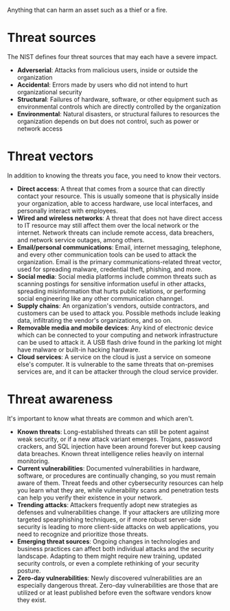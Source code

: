 Anything that can harm an asset such as a thief or a fire.

# Threat sources

The NIST defines four threat sources that may each have a severe impact.
- **Adverserial**: Attacks from malicious users, inside or outside the organization
- **Accidental**: Errors made by users who did not intend to hurt organizational security
- **Structural**: Failures of hardware, software, or other equipment such as environmental controls which are directly controlled by the organization
- **Environmental**: Natural disasters, or structural failures to resources the organization depends on but does not control, such as power or network access

# Threat vectors
In addition to knowing the threats you face, you need to know their vectors.

- **Direct access**: A threat that comes from a source that can directly contact your resource. This is usually someone that is physically inside your organization, able to access hardware, use local interfaces, and personally interact with employees.
- **Wired and wireless networks**: A threat that does not have direct access to IT resource may still affect them over the local network or the internet. Network threats can include remote access, data breachers, and network service outages, among others.
- **Email/personal communications**: Email, internet messaging, telephone, and every other communication  tools can be used to attack the organization. Email is the primary communications-related threat vector, used for spreading malware, credential theft, phishing, and more.
- **Social media**: Social media platforms include common threats such as scanning postings for sensitive information useful in other attacks, spreading misinformation that hurts public relations, or performing social engineering like any other communication channgel.
- **Supply chains**: An organization's vendors, outside contractors, and customers can be used to attack you. Possible methods include leaking data, infiltrating the vendor's organizations, and so on.
- **Removable media and mobile devices**: Any kind of electronic device which can be connected to your computing and network infrastructure can be used to attack it. A USB flash drive found in the parking lot might have malware or built-in hacking hardware.
- **Cloud services**: A service on the cloud is just a service on someone else's computer. It is vulnerable to the same threats that on-premises services are, and it can be attacker through the cloud service provider.

# Threat awareness
It's important to know what threats are common and which aren't.

- **Known threats**: Long-established threats can still be potent against weak security, or if a new attack variant emerges. Trojans, password crackers, and SQL injection have been around forever but keep causing data breaches. Known threat intelligence relies heavily on internal monitoring.
- **Current vulnerabilities**: Documented vulnerabilities in hardware, software, or procedures are continually changing, so you must remain aware of them. Threat feeds and other cybersecurity resources can help you learn what they are, while vulnerability scans and penetration tests can help you verify their existence in your network.
- **Trending attacks**: Attackers frequently adopt new strategies as defenses and vulnerabilities change. If your attackers are utilizing more targeted spearphishing techniques, or if more robust server-side security is leading to more client-side attacks on web applications, you need to recognize and prioritize those threats.
- **Emerging threat sources**: Ongoing changes in technologies and business practices can affect both individual attacks and the security landscape. Adapting to them might require new training, updated security controls, or even a complete rethinking of your security posture.
- **Zero-day vulnerabilities**: Newly discovered vulnerabilities are an especially dangerous threat. Zero-day vulnerabilities are those that are utilized or at least published before even the software vendors know they exist.